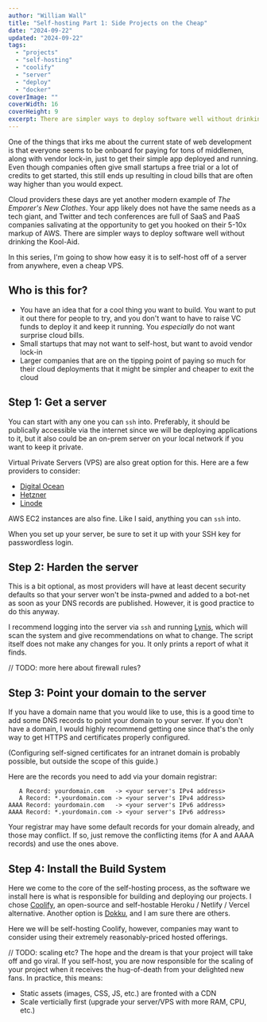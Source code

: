 ```yaml
---
author: "William Wall"
title: "Self-hosting Part 1: Side Projects on the Cheap"
date: "2024-09-22"
updated: "2024-09-22"
tags:
  - "projects"
  - "self-hosting"
  - "coolify" 
  - "server"
  - "deploy"
  - "docker"
coverImage: ""
coverWidth: 16
coverHeight: 9
excerpt: There are simpler ways to deploy software well without drinking the Kool-Aid.
---
```


One of the things that irks me about the current state of web development is
that everyone seems to be onboard for paying for tons of middlemen, along with
vendor lock-in, just to get their simple app deployed and running. Even though
companies often give small startups a free trial or a lot of credits to get
started, this still ends up resulting in cloud bills that are often way higher
than you would expect.

Cloud providers these days are yet another modern example of _The 
Emporer's New Clothes_. Your app likely does not have the same needs as a tech
giant, and Twitter and tech conferences are full of SaaS and PaaS companies
salivating at the opportunity to get you hooked on their 5-10x markup of AWS. 
There are simpler ways to deploy software well without drinking the Kool-Aid.

In this series, I'm going to show how easy it is to self-host off of a server
from anywhere, even a cheap VPS.

## Who is this for?

- You have an idea that for a cool thing you want to build. You want to put it out
there for people to try, and you don't want to have to raise VC funds to deploy
it and keep it running. You _especially_ do not want surprise cloud bills.
- Small startups that may not want to self-host, but want to avoid vendor
lock-in
- Larger companies that are on the tipping point of paying so much for their
cloud deployments that it might be simpler and cheaper to exit the cloud

## Step 1: Get a server

You can start with any one you can `ssh` into. Preferably, it should be
publically accessible via the internet since we will be deploying applications
to it, but it also could be an on-prem server on your local network if you want
to keep it private.

Virtual Private Servers (VPS) are also great option for this. Here are a few
providers to consider:

- [Digital Ocean](https://www.digitalocean.com)
- [Hetzner](https://www.hetzner.com)
- [Linode](https://www.linode.com)

AWS EC2 instances are also fine. Like I said, anything you can `ssh` into.

When you set up your server, be sure to set it up with your SSH key for
passwordless login.

## Step 2: Harden the server

This is a bit optional, as most providers will have at least decent security
defaults so that your server won't be insta-pwned and added to a bot-net as soon
as your DNS records are published. However, it is good practice to do this anyway.

I recommend logging into the server via `ssh` and running [Lynis](https://github.com/CISOfy/lynis), 
which will scan the system and give recommendations on what to change. The script 
itself does not make any changes for you. It only prints a report of what it finds.

// TODO: more here about firewall rules?

## Step 3: Point your domain to the server

If you have a domain name that you would like to use, this is a good time to
add some DNS records to point your domain to your server. If you don't have a
domain, I would highly recommend getting one since that's the only way to get
HTTPS and certificates properly configured.

(Configuring self-signed certificates for an intranet domain is probably
possible, but outside the scope of this guide.)

Here are the records you need to add via your domain registrar:

```
   A Record: yourdomain.com   -> <your server's IPv4 address>
   A Record: *.yourdomain.com -> <your server's IPv4 address>
AAAA Record: yourdomain.com   -> <your server's IPv6 address>
AAAA Record: *.yourdomain.com -> <your server's IPv6 address>
```

Your registrar may have some default records for your domain already, and those 
may conflict. If so, just remove the conflicting items (for A and AAAA records) 
and use the ones above.

## Step 4: Install the Build System

Here we come to the core of the self-hosting process, as the software we install
here is what is responsible for building and deploying our projects. I chose
[Coolify](https://coolify.io), an open-source and self-hostable Heroku / Netlify / 
Vercel alternative. Another option is [Dokku](https://dokku.com), and I am sure
there are others.

Here we will be self-hosting Coolify, however, companies may want to consider 
using their extremely reasonably-priced hosted offerings.


// TODO: scaling etc?
The hope and the dream is that your project will take off and go viral. If you
self-host, you are now responsible for the scaling of your project when it
receives the hug-of-death from your delighted new fans. In practice, this means:

- Static assets (images, CSS, JS, etc.) are fronted with a CDN
- Scale verticially first (upgrade your server/VPS with more RAM, CPU, etc.)

